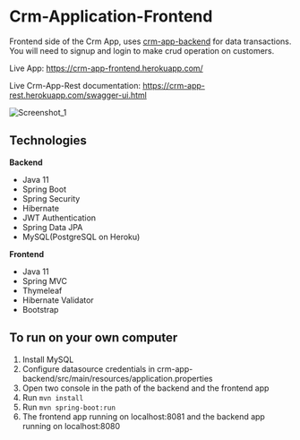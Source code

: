 # Crm-Application-Frontend
Frontend side of the Crm App, uses [crm-app-backend](https://github.com/mslmtrk/Crm-Application-Backend) for data transactions. You will need to signup and login to make crud operation on customers. 

Live App: https://crm-app-frontend.herokuapp.com/

Live Crm-App-Rest documentation: https://crm-app-rest.herokuapp.com/swagger-ui.html

![Screenshot_1](https://user-images.githubusercontent.com/60064079/179352987-99b0cc08-90df-404b-8a10-bd3329bb5613.png)

## Technologies
**Backend**
- Java 11
- Spring Boot
- Spring Security
- Hibernate
- JWT Authentication
- Spring Data JPA
- MySQL(PostgreSQL on Heroku)

**Frontend**
- Java 11
- Spring MVC
- Thymeleaf
- Hibernate Validator
- Bootstrap

## To run on your own computer
1. Install MySQL
2. Configure datasource credentials in crm-app-backend/src/main/resources/application.properties
3. Open two console in the path of the backend and the frontend app
4. Run `mvn install`
5. Run `mvn spring-boot:run`
6. The frontend app running on localhost:8081 and the backend app running on localhost:8080
